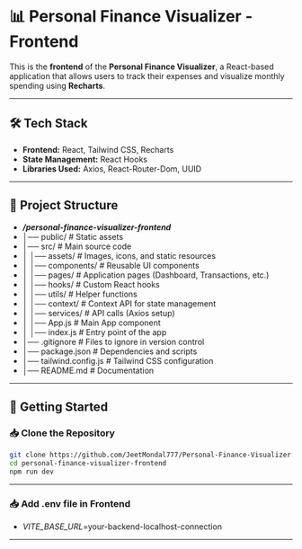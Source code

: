 # **📊 Personal Finance Visualizer - Frontend**  

This is the **frontend** of the **Personal Finance Visualizer**, a React-based application that allows users to track their expenses and visualize monthly spending using **Recharts**.  

---

## **🛠️ Tech Stack**  
- **Frontend:** React, Tailwind CSS, Recharts  
- **State Management:** React Hooks  
- **Libraries Used:** Axios, React-Router-Dom, UUID  

---

## **📂 Project Structure**  

- ***/personal-finance-visualizer-frontend***
- │── public/ # Static assets
- │── src/ # Main source code
- │ │── assets/ # Images, icons, and static resources
- │ │── components/ # Reusable UI components
- │ │── pages/ # Application pages (Dashboard, Transactions, etc.)
- │ │── hooks/ # Custom React hooks
- │ │── utils/ # Helper functions
- │ │── context/ # Context API for state management
- │ │── services/ # API calls (Axios setup)
- │ │── App.js # Main App component
- │ │── index.js # Entry point of the app
- │── .gitignore # Files to ignore in version control
- │── package.json # Dependencies and scripts
- │── tailwind.config.js # Tailwind CSS configuration
- │── README.md # Documentation

---

## **🚀 Getting Started**  

### **📥 Clone the Repository**  
```bash
git clone https://github.com/JeetMondal777/Personal-Finance-Visualizer.git
cd personal-finance-visualizer-frontend
npm run dev
```
---

### **📥 Add .env file in Frontend**  

- *VITE_BASE_URL*=your-backend-localhost-connection


---